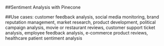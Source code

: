 ##Sentiment Analysis with Pinecone

##Use cases: 
customer feedback analysis, social media monitoring, brand reputation management, market research, product development, political campaign analysis, movie or restaurant reviews, customer support ticket analysis, employee feedback analysis, e-commerce product reviews, healthcare patient sentiment analysis
